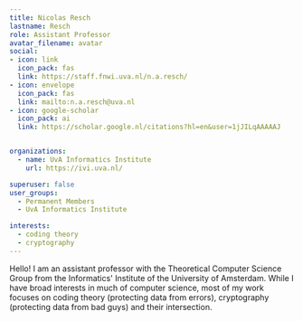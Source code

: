 ```yaml
---
title: Nicolas Resch
lastname: Resch
role: Assistant Professor
avatar_filename: avatar
social:
- icon: link
  icon_pack: fas
  link: https://staff.fnwi.uva.nl/n.a.resch/
- icon: envelope
  icon_pack: fas
  link: mailto:n.a.resch@uva.nl
- icon: google-scholar
  icon_pack: ai
  link: https://scholar.google.nl/citations?hl=en&user=1jJILqAAAAAJ


organizations:
  - name: UvA Informatics Institute
    url: https://ivi.uva.nl/

superuser: false
user_groups:
  - Permanent Members
  - UvA Informatics Institute

interests:
  - coding theory
  - cryptography
---
```


Hello! I am an assistant professor with the Theoretical Computer Science Group from the Informatics' Institute of the University of Amsterdam. While I have broad interests in much of computer science, most of my work focuses on coding theory (protecting data from errors), cryptography (protecting data from bad guys) and their intersection.
